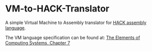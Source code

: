 # VM-to-HACK-Translator
A simple Virtual Machine to Assembly translator for [HACK assembly language](https://github.com/aalhour/Assembler.hack/blob/master/README.md#intro-to-hack-assembly).

The VM language specification can be found at: [The Elements of Computing Systems, Chapter 7](http://www1.idc.ac.il/tecs/book/chapter07.pdf)
